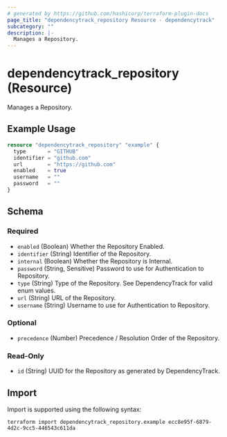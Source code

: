 ```yaml
---
# generated by https://github.com/hashicorp/terraform-plugin-docs
page_title: "dependencytrack_repository Resource - dependencytrack"
subcategory: ""
description: |-
  Manages a Repository.
---
```


# dependencytrack_repository (Resource)

Manages a Repository.

## Example Usage

```terraform
resource "dependencytrack_repository" "example" {
  type       = "GITHUB"
  identifier = "github.com"
  url        = "https://github.com"
  enabled    = true
  username   = ""
  password   = ""
}
```

<!-- schema generated by tfplugindocs -->
## Schema

### Required

- `enabled` (Boolean) Whether the Repository Enabled.
- `identifier` (String) Identifier of the Repository.
- `internal` (Boolean) Whether the Repository is Internal.
- `password` (String, Sensitive) Password to use for Authentication to Repository.
- `type` (String) Type of the Repository. See DependencyTrack for valid enum values.
- `url` (String) URL of the Repository.
- `username` (String) Username to use for Authentication to Repository.

### Optional

- `precedence` (Number) Precedence / Resolution Order of the Repository.

### Read-Only

- `id` (String) UUID for the Repository as generated by DependencyTrack.

## Import

Import is supported using the following syntax:

```shell
terraform import dependencytrack_repository.example ecc8e95f-6879-4d2c-9cc5-446543c611da
```
